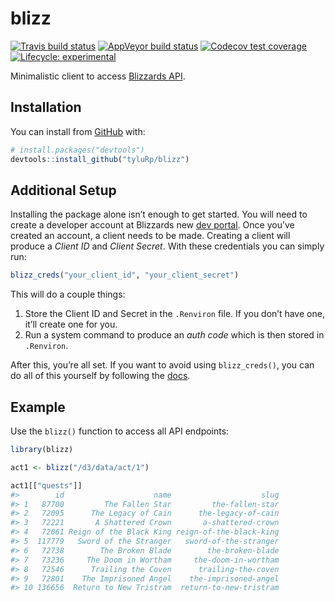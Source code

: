 
<!-- README.md is generated from README.Rmd. Please edit that file -->

# blizz

<!-- badges: start -->

[![Travis build
status](https://travis-ci.org/tyluRp/blizz.svg?branch=master)](https://travis-ci.org/tyluRp/blizz)
[![AppVeyor build
status](https://ci.appveyor.com/api/projects/status/github/tyluRp/blizz?branch=master&svg=true)](https://ci.appveyor.com/project/tyluRp/blizz)
[![Codecov test
coverage](https://codecov.io/gh/tyluRp/blizz/branch/master/graph/badge.svg)](https://codecov.io/gh/tyluRp/blizz?branch=master)
[![Lifecycle:
experimental](https://img.shields.io/badge/lifecycle-experimental-orange.svg)](https://www.tidyverse.org/lifecycle/#experimental)
<!-- badges: end -->

Minimalistic client to access [Blizzards
API](https://develop.battle.net/).

## Installation

You can install from [GitHub](https://github.com/) with:

``` r
# install.packages("devtools")
devtools::install_github("tyluRp/blizz")
```

## Additional Setup

Installing the package alone isn’t enough to get started. You will need
to create a developer account at Blizzards new [dev
portal](https://develop.battle.net/). Once you’ve created an account, a
client needs to be made. Creating a client will produce a *Client ID*
and *Client Secret*. With these credentials you can simply run:

``` r
blizz_creds("your_client_id", "your_client_secret")
```

This will do a couple things:

1.  Store the Client ID and Secret in the `.Renviron` file. If you don’t
    have one, it’ll create one for you.
2.  Run a system command to produce an *auth code* which is then stored
    in `.Renviron`.

After this, you’re all set. If you want to avoid using `blizz_creds()`,
you can do all of this yourself by following the
[docs](https://develop.battle.net/documentation/guides/getting-started).

## Example

Use the `blizz()` function to access all API endpoints:

``` r
library(blizz)

act1 <- blizz("/d3/data/act/1")

act1[["quests"]]
#>        id                    name                    slug
#> 1   87700         The Fallen Star         the-fallen-star
#> 2   72095      The Legacy of Cain      the-legacy-of-cain
#> 3   72221       A Shattered Crown       a-shattered-crown
#> 4   72061 Reign of the Black King reign-of-the-black-king
#> 5  117779   Sword of the Stranger   sword-of-the-stranger
#> 6   72738        The Broken Blade        the-broken-blade
#> 7   73236     The Doom in Wortham     the-doom-in-wortham
#> 8   72546      Trailing the Coven      trailing-the-coven
#> 9   72801    The Imprisoned Angel    the-imprisoned-angel
#> 10 136656  Return to New Tristram  return-to-new-tristram
```
